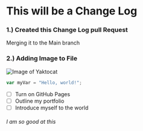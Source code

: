 # This will be a Change Log

### 1.) Created this Change Log pull Request
Merging it to the Main branch

### 2.) Adding Image to File
![Image of Yaktocat](https://octodex.github.com/images/yaktocat.png)

``` javascript
var myVar = "Hello, world!";
```
- [ ] Turn on GitHub Pages
- [ ] Outline my portfolio
- [ ] Introduce myself to the world

###### I am so good at this
